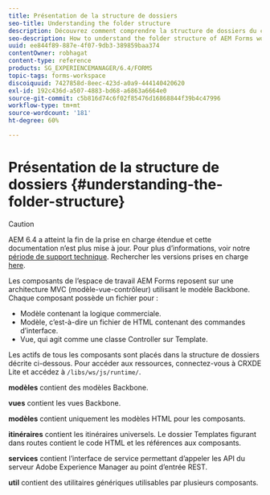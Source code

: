 ```yaml
---
title: Présentation de la structure de dossiers
seo-title: Understanding the folder structure
description: Découvrez comment comprendre la structure de dossiers du code source de l’espace de travail AEM Forms à personnaliser.
seo-description: How to understand the folder structure of AEM Forms workspace source code to customize.
uuid: ee844f89-887e-4f07-9db3-389859baa374
contentOwner: robhagat
content-type: reference
products: SG_EXPERIENCEMANAGER/6.4/FORMS
topic-tags: forms-workspace
discoiquuid: 7427858d-8eec-423d-a0a9-444140420620
exl-id: 192c436d-a507-4883-bd68-a6863a6664e0
source-git-commit: c5b816d74c6f02f85476d16868844f39b4c47996
workflow-type: tm+mt
source-wordcount: '181'
ht-degree: 60%

---
```


# Présentation de la structure de dossiers {#understanding-the-folder-structure}

>[!CAUTION]
>
>AEM 6.4 a atteint la fin de la prise en charge étendue et cette documentation n’est plus mise à jour. Pour plus d’informations, voir notre [période de support technique](https://helpx.adobe.com/fr/support/programs/eol-matrix.html). Rechercher les versions prises en charge [here](https://experienceleague.adobe.com/docs/?lang=fr).

Les composants de l’espace de travail AEM Forms reposent sur une architecture MVC (modèle-vue-contrôleur) utilisant le modèle Backbone. Chaque composant possède un fichier pour :

* Modèle contenant la logique commerciale.
* Modèle, c’est-à-dire un fichier de HTML contenant des commandes d’interface.
* Vue, qui agit comme une classe Controller sur Template.

Les actifs de tous les composants sont placés dans la structure de dossiers décrite ci-dessous. Pour accéder aux ressources, connectez-vous à CRXDE Lite et accédez à `/libs/ws/js/runtime/`.

**modèles** contient des modèles Backbone.

**vues** contient les vues Backbone.

**modèles** contient uniquement les modèles HTML pour les composants.

**itinéraires** contient les itinéraires universels. Le dossier Templates figurant dans routes contient le code HTML et les références aux composants.

**services** contient l’interface de service permettant d’appeler les API du serveur Adobe Experience Manager au point d’entrée REST.

**util** contient des utilitaires génériques utilisables par plusieurs composants.
